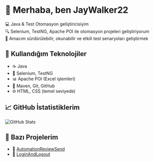 # 👋 Merhaba, ben JayWalker22

💻 Java & Test Otomasyon geliştiricisiyim  
🔍 Selenium, TestNG, Apache POI ile otomasyon projeleri geliştiriyorum  
🎯 Amacım sürdürülebilir, okunabilir ve etkili test senaryoları geliştirmek  

## 🚀 Kullandığım Teknolojiler
- ☕ Java
- 🧪 Selenium, TestNG
- 📊 Apache POI (Excel işlemleri)
- 🧰 Maven, Git, GitHub
- 🌐 HTML, CSS (temel seviyede)

## 📈 GitHub İstatistiklerim
![GitHub Stats](https://github-readme-stats.vercel.app/api?username=JayWalker22&show_icons=true&theme=tokyonight)

## 📂 Bazı Projelerim
- 🔸 [AutomationReviewSend](https://github.com/JayWalker22/AutomationReviewSend)
- 🔸 [LoginAndLogout](https://github.com/JayWalker22/LoginAndLogout)
